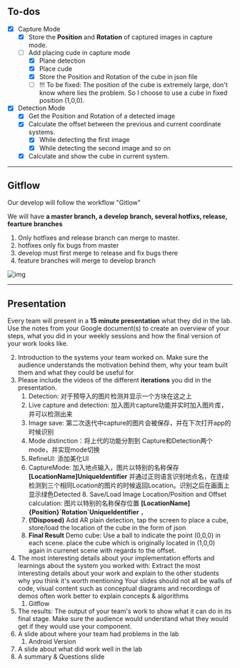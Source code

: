 
## To-dos
- [x] Capture Mode
	- [x] Store the **Position** and **Rotation** of captured images in capture mode.
	- [ ] Add placing cude in capture mode
		- [x] Plane detection
		- [x] Place cude
		- [x] Store the Position and Rotation of the cube in json file
		- [ ] !!! To be fixed: The position of the cube is extremely large, don't know where lies the problem. So I choose to use a cube in fixed position (1,0,0).
- [x] Detection Mode
	- [x] Get the Position and Rotation of a detected image
	- [x] Calculate the offset between the previous and current coordinate systems.
		- [x] While detecting the first image
		- [x] While detecting the second image and so on
	- [x] Calculate and show the cube in current system.
    
---

## Gitflow

Our develop will follow the workflow "Gitlow"

We will have **a master branch, a develop branch, several hotfixs, release, fearture branches**

1. Only hotfixes and release branch can merge to master.
2. hotfixes only fix bugs from master
3. develop must first merge to release and fix bugs there
4. feature branches will merge to develop branch

![img](https://lh5.googleusercontent.com/lQi1fsL5G88MPd9kZRjXGGDb-pUqQW0aVIA4VrP9cgfjuy8j7a7cnQ1_7nW5dZrH0-QJCA-SOkKDq8utCZwvrY8KwHOvZWUsj44oSLP3AZ_sLSutTTWwNyp6WSPRNcUGd23r95kIz8xLNyaa7TdpA5xzBq2fRMPI_HCdwsGYHhYvyzb7T70a9GjoLRcsyw)

---
## Presentation

Every team will present in a **15 minute presentation** what they did in the lab. Use the notes from your Google document(s) to create an overview of your steps, what you did in your weekly sessions and how the final version of your work looks like. 



2. Introduction to the systems your team worked on. Make sure the audience understands the motivation behind them, why your team built them and what they could be useful for
2. Please include the videos of the different **iterations** you did in the presentation.
      1. Detection: 对于预导入的图片检测并显示一个方块在这之上
      2. Live capture and detection: 加入图片capture功能并实时加入图片库，并可以检测出来
      3. Image save: 第二次迭代中capture的图片会被保存，并在下次打开app的时候识别
      4. Mode distinction：将上代的功能分割到 Capture和Detection两个mode，并实现mode切换
	  5. RefineUI: 添加美化UI
      6. CaptureMode: 加入地点输入，图片以特别的名称保存 **[LocationName]UniqueIdentifier** 并通过正则语言识别地点名，在连续检测到三个相同Location的图片的时候返回Location。识别之后在画面上显示绿色Detected
        8. Save/Load Image Location/Position and Offset calculation: 图片以特别的名称保存位置 **[LocationName]{Position}\`Rotation\`UniqueIdentifier** ，
	  9. **(!Disposed)** Add AR plain detection, tap the screen to place a cube, store/load the location of the cube in the form of json
	  10.  **Final  Result** Demo cube: Use a ball to indicate the point (0,0,0) in each scene. place the cube which is originally located in (1,0,0) again in currenet scene with regards to the offset.
3. The most interesting details about your implementation efforts and learnings about the system you worked with:  Extract the most interesting details about your work and explain to the other students why you think it's worth mentioning Your slides should not all be walls of code, visual content such as conceptual diagrams and recordings of demos often work better to explain concepts & algorithms
      1. Gitflow
4. The results: The output of your team's work to show what it can do in its final stage. Make sure the audience would understand what they would get if they would use your component.
5. A slide about where your team had problems in the lab
      1. Android Version
6. A slide about what did work well in the lab
7. A summary & Questions slide

